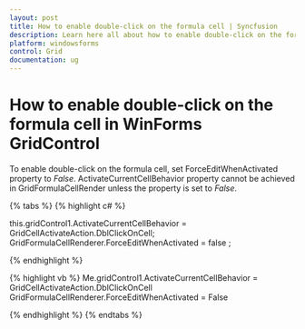 ```yaml
---
layout: post
title: How to enable double-click on the formula cell | Syncfusion
description: Learn here all about how to enable double-click on the formula cell in Syncfusion Windows Forms gridcontrol control and more.
platform: windowsforms
control: Grid
documentation: ug
---
```


# How to enable double-click on the formula cell in WinForms GridControl

To enable double-click on the formula cell, set ForceEditWhenActivated property to _False_. ActivateCurrentCellBehavior property cannot be achieved in GridFormulaCellRender unless the property is set to _False_. 

{% tabs %}
{% highlight c# %}

this.gridControl1.ActivateCurrentCellBehavior = GridCellActivateAction.DblClickOnCell;
GridFormulaCellRenderer.ForceEditWhenActivated = false ;

{% endhighlight %}

{% highlight vb %}
Me.gridControl1.ActivateCurrentCellBehavior = GridCellActivateAction.DblClickOnCell
GridFormulaCellRenderer.ForceEditWhenActivated = False

{% endhighlight %}
{% endtabs %}